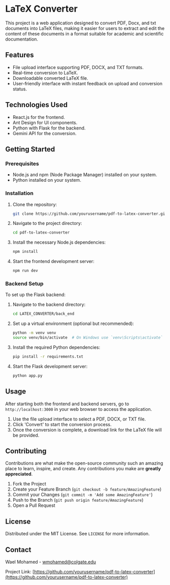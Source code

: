 # LaTeX Converter

This project is a web application designed to convert PDF, Docx, and txt documents into LaTeX files, making it easier for users to extract and edit the content of these documents in a format suitable for academic and scientific documentation.

## Features

- File upload interface supporting PDF, DOCX, and TXT formats.
- Real-time conversion to LaTeX.
- Downloadable converted LaTeX file.
- User-friendly interface with instant feedback on upload and conversion status.

## Technologies Used

- React.js for the frontend.
- Ant Design for UI components.
- Python with Flask for the backend.
- Gemini API for the conversion.

## Getting Started

### Prerequisites

- Node.js and npm (Node Package Manager) installed on your system.
- Python installed on your system.

### Installation

1. Clone the repository:
    ```bash
    git clone https://github.com/yourusername/pdf-to-latex-converter.git
    ```
2. Navigate to the project directory:
    ```bash
    cd pdf-to-latex-converter
    ```
3. Install the necessary Node.js dependencies:
    ```bash
    npm install
    ```
4. Start the frontend development server:
    ```bash
    npm run dev
    ```

### Backend Setup

To set up the Flask backend:

1. Navigate to the backend directory:
    ```bash
    cd LATEX_CONVERTER/back_end
    ```
2. Set up a virtual environment (optional but recommended):
    ```bash
    python -m venv venv
    source venv/bin/activate  # On Windows use `venv\Scripts\activate`
    ```
3. Install the required Python dependencies:
    ```bash
    pip install -r requirements.txt
    ```
4. Start the Flask development server:
    ```bash
    python app.py
    ```

## Usage

After starting both the frontend and backend servers, go to `http://localhost:3000` in your web browser to access the application.

1. Use the file upload interface to select a PDF, DOCX, or TXT file.
2. Click 'Convert' to start the conversion process.
3. Once the conversion is complete, a download link for the LaTeX file will be provided.

## Contributing

Contributions are what make the open-source community such an amazing place to learn, inspire, and create. Any contributions you make are **greatly appreciated**.

1. Fork the Project
2. Create your Feature Branch (`git checkout -b feature/AmazingFeature`)
3. Commit your Changes (`git commit -m 'Add some AmazingFeature'`)
4. Push to the Branch (`git push origin feature/AmazingFeature`)
5. Open a Pull Request

## License

Distributed under the MIT License. See `LICENSE` for more information.

## Contact

Wael Mohamed - wmohamed@colgate.edu

Project Link: [https://github.com/yourusername/pdf-to-latex-converter](https://github.com/yourusername/pdf-to-latex-converter)

